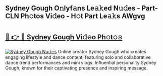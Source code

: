 ## Sydney Gough O𝚗lyf𝚊ns Le𝚊𝚔ed N𝚞𝚍es - Part-CLN Ph𝚘tos Vi𝚍eo - H𝚘t Part Le𝚊𝚔s AWgvg

# <h2><a href="http://hf0o6wg.feru.top/?c=Sydney+Gough">🔗 👉 🔴 Sydney Gough Vi𝚍𝚎o Ph𝚘t𝚘𝚜</a></h2>

[![Sydney Gough Nu𝚍𝚎s](https://i.imgur.com/0TWrTi3.gif)](http://hf0o6wg.feru.top/?c=Sydney+Gough)
Online creator Sydney Gough who creates engaging lifestyle and dance content, featuring solo and collaborative dance trend performances and mini vlogs. Influential personality Sydney Gough, known for their captivating presence and inspiring message. 

